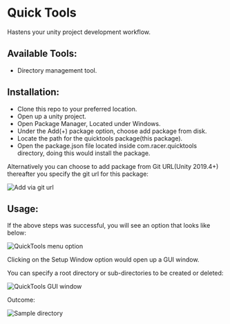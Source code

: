 # Quick Tools
Hastens your unity project development workflow. 

## Available Tools:
- Directory management tool.

## Installation:
- Clone this repo to your preferred location.
- Open up a unity project.
- Open Package Manager, Located under Windows.
- Under the Add(+) package option, choose add package from disk.
- Locate the path for the quicktools package(this package).
- Open the package.json file located inside com.racer.quicktools directory, doing this would install the package.

Alternatively you can choose to add package from Git URL(Unity 2019.4+) thereafter you specify the git url for this package:

![Add via git url](https://i.ibb.co/tMvHBL9/Option5.png)

## Usage:
If the above steps was successful, you will see an option that looks like below:

![QuickTools menu option](https://i.ibb.co/ykm8qbK/Option1.png)

Clicking on the Setup Window option would open up a GUI window.

You can specify a root directory or sub-directories to be created or deleted: 

![QuickTools GUI window](https://i.ibb.co/ryL7T6R/Option2.png)

Outcome: 

![Sample directory](https://i.ibb.co/r2YmrK7/Option4.png)

